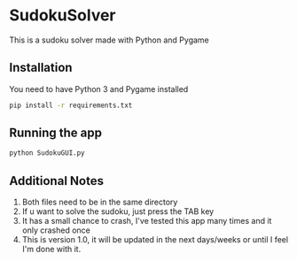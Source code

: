 # SudokuSolver
This is a sudoku solver made with Python and Pygame

## Installation
 You need to have Python 3 and Pygame installed
```bash
pip install -r requirements.txt
```
## Running the app
```bash
python SudokuGUI.py
```
## Additional Notes
1. Both files need to be in the same directory
2. If u want to solve the sudoku, just press the TAB key
3. It has a small chance to crash, I've tested this app many times and it only crashed once
4. This is version 1.0, it will be updated in the next days/weeks or until I feel I'm done with it.
